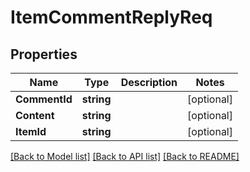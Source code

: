 # ItemCommentReplyReq

## Properties

Name | Type | Description | Notes
------------ | ------------- | ------------- | -------------
**CommentId** | **string** |  | [optional] 
**Content** | **string** |  | [optional] 
**ItemId** | **string** |  | [optional] 

[[Back to Model list]](../README.md#documentation-for-models) [[Back to API list]](../README.md#documentation-for-api-endpoints) [[Back to README]](../README.md)



